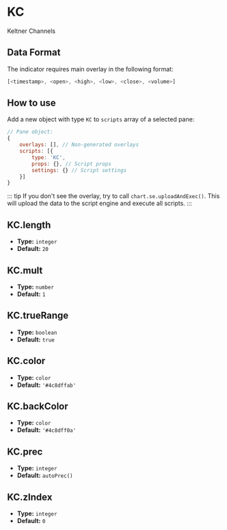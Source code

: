 # KC

Keltner Channels

## Data Format

The indicator requires main overlay in the following format:

```js
[<timestamp>, <open>, <high>, <low>, <close>, <volume>]
```

## How to use

Add a new object with type `KC` to `scripts` array of a selected pane:
```js
// Pane object:
{
    overlays: [], // Non-generated overlays
    scripts: [{
        type: 'KC',
        props: {}, // Script props
        settings: {} // Script settings
    }]
}
```

::: tip
If you don't see the overlay, try to call `chart.se.uploadAndExec()`. This will upload the data to the script engine and execute all scripts.
:::

## KC.length
- **Type:** `integer`
- **Default:** `20`

## KC.mult
- **Type:** `number`
- **Default:** `1`

## KC.trueRange
- **Type:** `boolean`
- **Default:** `true`

## KC.color
- **Type:** `color`
- **Default:** `'#4c8dffab'`

## KC.backColor
- **Type:** `color`
- **Default:** `'#4c8dff0a'`

## KC.prec
- **Type:** `integer`
- **Default:** `autoPrec()`

## KC.zIndex
- **Type:** `integer`
- **Default:** `0`

